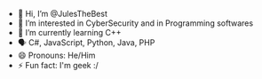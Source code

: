 - 👋 Hi, I’m @JulesTheBest
- 👀 I’m interested in CyberSecurity and in Programming softwares
- 🌱 I’m currently learning C++
- 🗣️ C#, JavaScript, Python, Java, PHP
- 😄 Pronouns: He/Him
- ⚡ Fun fact: I'm geek :/
